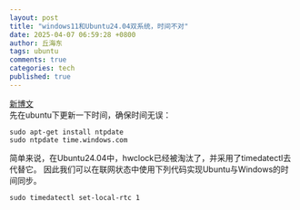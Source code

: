 ```yaml
---
layout: post
title: "windows11和Ubuntu24.04双系统，时间不对"
date: 2025-04-07 06:59:28 +0800
author: 丘海东 
tags: ubuntu
comments: true
categories: tech
published: true
---
```

[新博文](https://blog.csdn.net/weixin_42066135/article/details/144369653)  
先在ubuntu下更新一下时间，确保时间无误：  

    sudo apt-get install ntpdate
    sudo ntpdate time.windows.com

简单来说，在Ubuntu24.04中，hwclock已经被淘汰了，并采用了timedatectl去代替它。 因此我们可以在联网状态中使用下列代码实现Ubuntu与Windows的时间同步。  

    sudo timedatectl set-local-rtc 1

